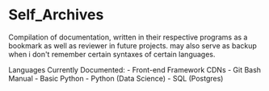 # Self_Archives
Compilation of documentation, written in their respective programs as a bookmark as well as reviewer in future projects.
may also serve as backup when i don't remember certain syntaxes of certain languages.

Languages Currently Documented:
    - Front-end Framework CDNs
    - Git Bash Manual
    - Basic Python
        - Python (Data Science)
    - SQL (Postgres)